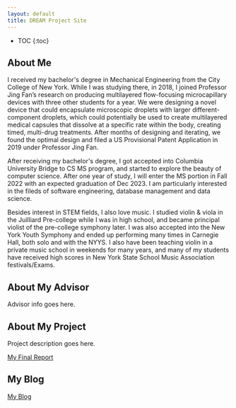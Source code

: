 ```yaml
---
layout: default
title: DREAM Project Site
---
```


* TOC
{:toc}

## About Me

I received my bachelor's degree in Mechanical Engineering from the City College of New York. While I was studying there, in 2018, I joined Professor Jing Fan’s research on producing multilayered flow-focusing microcapillary devices with three other students for a year. We were designing a novel device that could encapsulate microscopic droplets with larger different-component droplets, which could potentially be used to create multilayered medical capsules that dissolve at a specific rate within the body, creating timed, multi-drug treatments. After months of designing and iterating, we found the optimal design and filed a US Provisional Patent Application in 2019 under Professor Jing Fan. 

After receiving my bachelor's degree, I got accepted into Columbia University Bridge to CS MS program, and started to explore the beauty of computer science. After one year of study, I will enter the MS portion in Fall 2022 with an expected graduation of Dec 2023. I am particularly interested in the fileds of software engineering, database management and data science.

Besides interest in STEM fields, I also love music. I studied violin & viola in the Juilliard Pre-college while I was in high school, and became principal violist of the pre-college symphony later. I was also accepted into the New York Youth Symphony and ended up performing many times in Carnegie Hall, both solo and with the NYYS. I also have been teaching violin in a private music school in weekends for many years, and many of my students have received high scores in New York State School Music Association festivals/Exams.

## About My Advisor

Advisor info goes here.

## About My Project

Project description goes here.

[My Final Report](files/finalreport.pdf)

## My Blog

[My Blog](blog.html)
